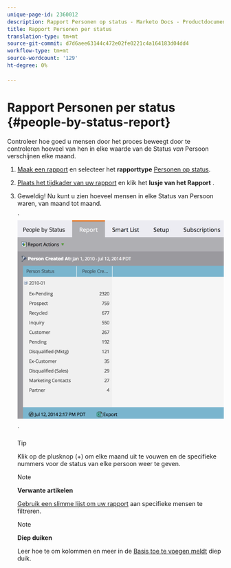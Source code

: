 ```yaml
---
unique-page-id: 2360012
description: Rapport Personen op status - Marketo Docs - Productdocumentatie
title: Rapport Personen per status
translation-type: tm+mt
source-git-commit: d7d6aee63144c472e02fe0221c4a164183d04dd4
workflow-type: tm+mt
source-wordcount: '129'
ht-degree: 0%

---
```



# Rapport Personen per status {#people-by-status-report}

Controleer hoe goed u mensen door het proces beweegt door te controleren hoeveel van hen in elke waarde van de Status *van* Persoon verschijnen elke maand.

1. [Maak een rapport](../../../../product-docs/reporting/basic-reporting/creating-reports/create-a-report-in-a-program.md) en selecteer het **rapporttype** [Personen op status](report-type-overview.md).
1. [Plaats het tijdkader van uw rapport](../../../../product-docs/reporting/basic-reporting/editing-reports/change-a-report-time-frame.md) en klik het **lusje van het Rapport** .
1. Geweldig! Nu kunt u zien hoeveel mensen in elke Status van Persoon waren, van maand tot maand.

   ` ![](assets/image2017-3-27-11-3a17-3a4.png)

   `

   >[!TIP]
   >
   >Klik op de plusknop (+) om elke maand uit te vouwen en de specifieke nummers voor de status van elke persoon weer te geven.

   >[!NOTE]
   >
   >**Verwante artikelen**
   >
   >
   >[Gebruik een slimme lijst om uw rapport](../../../../product-docs/reporting/basic-reporting/editing-reports/filter-people-in-a-report-with-a-smart-list.md) aan specifieke mensen te filtreren.

   >[!NOTE]
   >
   >**Diep duiken**
   >
   >
   >Leer hoe te om kolommen en meer in de [Basis toe te voegen meldt](http://docs.marketo.com/display/docs/basic+reporting) diep duik.

